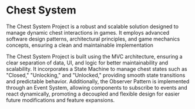 # Chest System
 
The Chest System Project is a robust and scalable solution designed to manage dynamic chest interactions in games. It employs advanced software design patterns, architectural principles, and game mechanics concepts, ensuring a clean and maintainable implementation

The Chest System Project is built using the MVC architecture, ensuring a clear separation of data, UI, and logic for better maintainability and scalability. It incorporates a State Machine to manage chest states such as "Closed," "Unlocking," and "Unlocked," providing smooth state transitions and predictable behavior. Additionally, the Observer Pattern is implemented through an Event System, allowing components to subscribe to events and react dynamically, promoting a decoupled and flexible design for easier future modifications and feature expansions.
